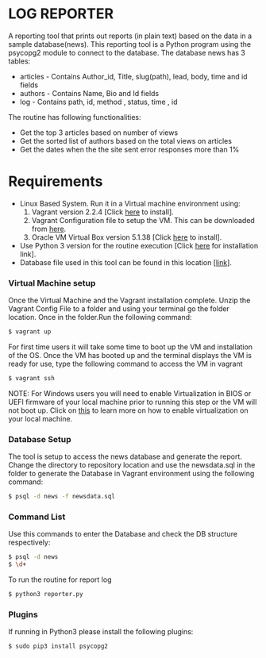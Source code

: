 # LOG REPORTER

A reporting tool that prints out reports (in plain text) based on the data in a sample database(news). This reporting tool is a Python program using the psycopg2 module to connect to the database.
The database news has 3 tables:
  - articles - Contains Author_id, Title, slug(path), lead, body, time and id fields
  - authors - Contains Name, Bio and Id fields 
  - log - Contains path, id, method , status, time , id

The routine has following functionalities:
  - Get the top 3 articles based on number of views
  - Get the sorted list of authors based on the total views on articles
  - Get the dates when the the site sent error responses more than 1%
  

# Requirements

  - Linux Based System. 
  Run it in a Virtual machine environment using:
     1. Vagrant version 2.2.4 [Click [here](https://www.vagrantup.com/) to install]. 
     2. Vagrant Configuration file to setup the VM. This can be downloaded from [here](https://s3.amazonaws.com/video.udacity-data.com/topher/2018/April/5acfbfa3_fsnd-virtual-machine/fsnd-virtual-machine.zip).
     3. Oracle VM Virtual Box version 5.1.38 [Click [here](https://www.virtualbox.org/wiki/Download_Old_Builds_5_1) to install].
  - Use Python 3 version for the routine execution  [Click [here](https://www.python.org/downloads/) for installation link].
  - Database file used in this tool can be found in this location [[link](https://d17h27t6h515a5.cloudfront.net/topher/2016/August/57b5f748_newsdata/newsdata.zip)].
  
### Virtual Machine setup
Once the Virtual Machine and the Vagrant installation complete. Unzip the Vagrant Config File to a folder and using your terminal go the folder location. Once in the folder.Run the following command:
```sh
$ vagrant up
```
For first time users it will take some time to boot up the VM and installation of the OS. Once the VM has booted up and the terminal displays the VM is ready for use, type the following command to access the VM in vagrant
```sh
$ vagrant ssh
```
NOTE: For Windows users you will need to enable Virtualization in BIOS or UEFI firmware of your local machine prior to running this step or the VM will not boot up.
Click on [this](https://blogs.technet.microsoft.com/canitpro/2015/09/08/step-by-step-enabling-hyper-v-for-use-on-windows-10/) to learn more on how to enable virtualization on your local machine.
  
  
### Database Setup

The tool is setup to access the news database and generate the report.
Change the directory to repository location and use the newsdata.sql in the folder to generate the Database in Vagrant environment using the following command:
```sh
$ psql -d news -f newsdata.sql
```

### Command List 

Use this commands to enter the Database and check the DB structure respectively:
```sh
$ psql -d news
$ \d+
```
To run the routine for report log
```sh
$ python3 reporter.py
```

### Plugins

If running in Python3 please install the following plugins:
```sh
$ sudo pip3 install psycopg2
```



